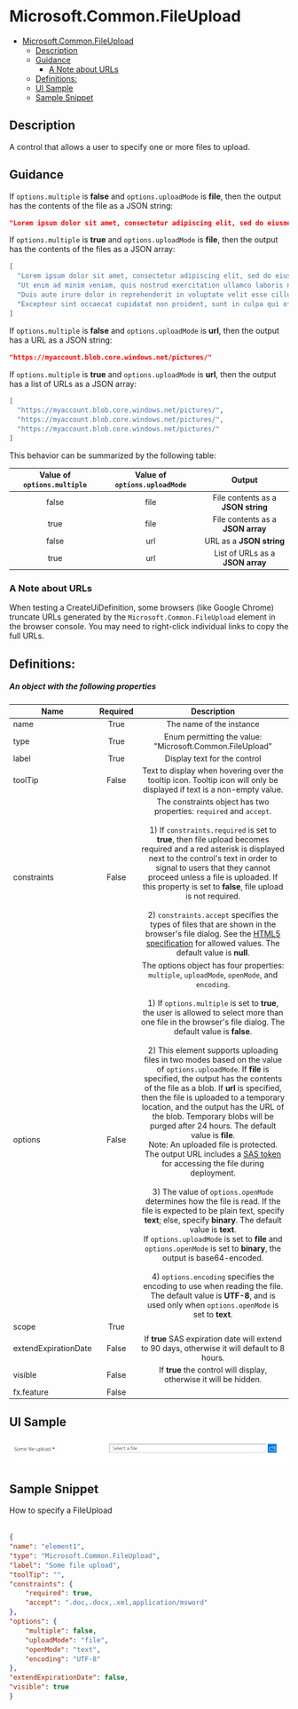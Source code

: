 <a name="microsoft-common-fileupload"></a>
# Microsoft.Common.FileUpload
* [Microsoft.Common.FileUpload](#microsoft-common-fileupload)
    * [Description](#microsoft-common-fileupload-description)
    * [Guidance](#microsoft-common-fileupload-guidance)
        * [A Note about URLs](#microsoft-common-fileupload-guidance-a-note-about-urls)
    * [Definitions:](#microsoft-common-fileupload-definitions)
    * [UI Sample](#microsoft-common-fileupload-ui-sample)
    * [Sample Snippet](#microsoft-common-fileupload-sample-snippet)

<a name="microsoft-common-fileupload-description"></a>
## Description
A control that allows a user to specify one or more files to upload.
<a name="microsoft-common-fileupload-guidance"></a>
## Guidance
If `options.multiple` is **false** and `options.uploadMode` is **file**, then the output has the contents of the file as a JSON string:

```json
"Lorem ipsum dolor sit amet, consectetur adipiscing elit, sed do eiusmod tempor incididunt ut labore et dolore magna aliqua."
```

If `options.multiple` is **true** and `options.uploadMode` is **file**, then the output has the contents of the files as a JSON array:

```json
[
  "Lorem ipsum dolor sit amet, consectetur adipiscing elit, sed do eiusmod tempor incididunt ut labore et dolore magna aliqua.",
  "Ut enim ad minim veniam, quis nostrud exercitation ullamco laboris nisi ut aliquip ex ea commodo consequat.",
  "Duis aute irure dolor in reprehenderit in voluptate velit esse cillum dolore eu fugiat nulla pariatur.",
  "Excepteur sint occaecat cupidatat non proident, sunt in culpa qui officia deserunt mollit anim id est laborum."
]
```

If `options.multiple` is **false** and `options.uploadMode` is **url**, then the output has a URL as a JSON string:

```json
"https://myaccount.blob.core.windows.net/pictures/"
```

If `options.multiple` is **true** and `options.uploadMode` is **url**, then the output has a list of URLs as a JSON array:

```json
[
  "https://myaccount.blob.core.windows.net/pictures/",
  "https://myaccount.blob.core.windows.net/pictures/",
  "https://myaccount.blob.core.windows.net/pictures/"
]
```

This behavior can be summarized by the following table:

| **Value of `options.multiple`** | **Value of `options.uploadMode`** | **Output**                         |
|:-------------------------------:|:---------------------------------:|:----------------------------------:|
| false                           | file                              | File contents as a **JSON string** |
| true                            | file                              | File contents as a **JSON array**  |
| false                           | url                               | URL as a **JSON string**           |
| true                            | url                               | List of URLs as a **JSON array**   |

<a name="microsoft-common-fileupload-guidance-a-note-about-urls"></a>
### A Note about URLs

When testing a CreateUiDefinition, some browsers (like Google Chrome) truncate URLs generated by the `Microsoft.Common.FileUpload` element in the browser console. You may need to right-click individual links to copy the full URLs.

<a name="microsoft-common-fileupload-definitions"></a>
## Definitions:
<a name="microsoft-common-fileupload-definitions-an-object-with-the-following-properties"></a>
##### An object with the following properties
| Name | Required | Description
| ---|:--:|:--:|
|name|True|The name of the instance
|type|True|Enum permitting the value: "Microsoft.Common.FileUpload"
|label|True|Display text for the control
|toolTip|False|Text to display when hovering over the tooltip icon. Tooltip icon will only be displayed if text is a non-empty value.
|constraints|False|The constraints object has two properties: <code>required</code> and <code>accept</code>. <br><br>1) If <code>constraints.required</code> is set to **true**, then file upload becomes required and a red asterisk is displayed next to the control's text in order to signal to users that they cannot proceed unless a file is uploaded. If this property is set to **false**, file upload is not required.<br><br>2) <code>constraints.accept</code> specifies the types of files that are shown in the browser's file dialog. See the [HTML5 specification](https://html.spec.whatwg.org/multipage/input.html#attr-input-accept) for allowed values. The default value is **null**.
|options|False|The options object has four properties: <code>multiple</code>, <code>uploadMode</code>, <code>openMode</code>, and <code>encoding</code>. <br><br>1) If <code>options.multiple</code> is set to **true**, the user is allowed to select more than one file in the browser's file dialog. The default value is **false**. <br><br>2) This element supports uploading files in two modes based on the value of <code>options.uploadMode</code>. If **file** is specified, the output has the contents of the file as a blob. If **url** is specified, then the file is uploaded to a temporary location, and the output has the URL of the blob. Temporary blobs will be purged after 24 hours. The default value is **file**.<br>Note: An uploaded file is protected. The output URL includes a [SAS token](https://learn.microsoft.com/azure/storage/common/storage-sas-overview?toc=/azure/storage/blobs/toc.json) for accessing the file during deployment. <br><br>3) The value of <code>options.openMode</code> determines how the file is read. If the file is expected to be plain text, specify **text**; else, specify **binary**. The default value is **text**. <br>If <code>options.uploadMode</code> is set to **file** and <code>options.openMode</code> is set to **binary**, the output is base64-encoded. <br><br>4) <code>options.encoding</code> specifies the encoding to use when reading the file. The default value is **UTF-8**, and is used only when <code>options.openMode</code> is set to **text**.
|scope|True|
|extendExpirationDate|False|If **true** SAS expiration date will extend to 90 days, otherwise it will default to 8 hours.
|visible|False|If **true** the control will display, otherwise it will be hidden.
|fx.feature|False|
<a name="microsoft-common-fileupload-ui-sample"></a>
## UI Sample
![alt-text](../media/dx/controls/dx-control-Microsoft.Common.FileUpload.png "UI sample of a FileUpload control")  
<a name="microsoft-common-fileupload-sample-snippet"></a>
## Sample Snippet
How to specify a FileUpload
```json

{
"name": "element1",
"type": "Microsoft.Common.FileUpload",
"label": "Some file upload",
"toolTip": "",
"constraints": {
    "required": true,
    "accept": ".doc,.docx,.xml,application/msword"
},
"options": {
    "multiple": false,
    "uploadMode": "file",
    "openMode": "text",
    "encoding": "UTF-8"
},
"extendExpirationDate": false,
"visible": true
}

```
